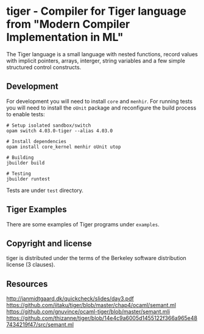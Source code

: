 tiger - Compiler for Tiger language from "Modern Compiler Implementation
in ML"
===============================================================================

The Tiger language is a small language with nested functions, record values with implicit pointers, arrays, interger, string variables and a few simple structured control constructs.

Development
---------------------

For development you will need to install `core` and `menhir`. For running tests you will need to install
the `oUnit` package and reconfigure the build process to enable tests:

``` shell
# Setup isolated sandbox/switch
opam switch 4.03.0-tiger --alias 4.03.0

# Install dependencies
opam install core_kernel menhir oUnit utop

# Building
jbuilder build

# Testing
jbuilder runtest
```

Tests are under `test` directory.

Tiger Examples
---------------------

There are some examples of Tiger programs under `examples`.


Copyright and license
---------------------

tiger is distributed under the terms of the Berkeley software distribution
license (3 clauses).

Resources
---------------------

http://janmidtgaard.dk/quickcheck/slides/day3.pdf
https://github.com/iitaku/tiger/blob/master/chap4/ocaml/semant.ml
https://github.com/gnuvince/ocaml-tiger/blob/master/semant.mli
https://github.com/thizanne/tiger/blob/14e4c9a6005d1455122f366a965e487434219f47/src/semant.ml
